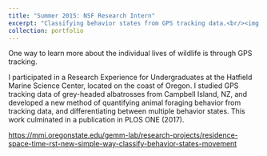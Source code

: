 ```yaml
---
title: "Summer 2015: NSF Research Intern"
excerpt: "Classifying behavior states from GPS tracking data.<br/><img src='/images/500x300.png'>"
collection: portfolio
---
```


One way to learn more about the individual lives of wildlife is through GPS tracking.

I participated in a Research Experience for Undergraduates at the Hatfield Marine Science Center, located on the coast of Oregon. I studied GPS tracking data of grey-headed albatrosses from Campbell Island, NZ, and developed a new method of quantifying animal foraging behavior from tracking data, and differentiating between multiple behavior states. This work culminated in a publication in PLOS ONE (2017).

https://mmi.oregonstate.edu/gemm-lab/research-projects/residence-space-time-rst-new-simple-way-classify-behavior-states-movement

